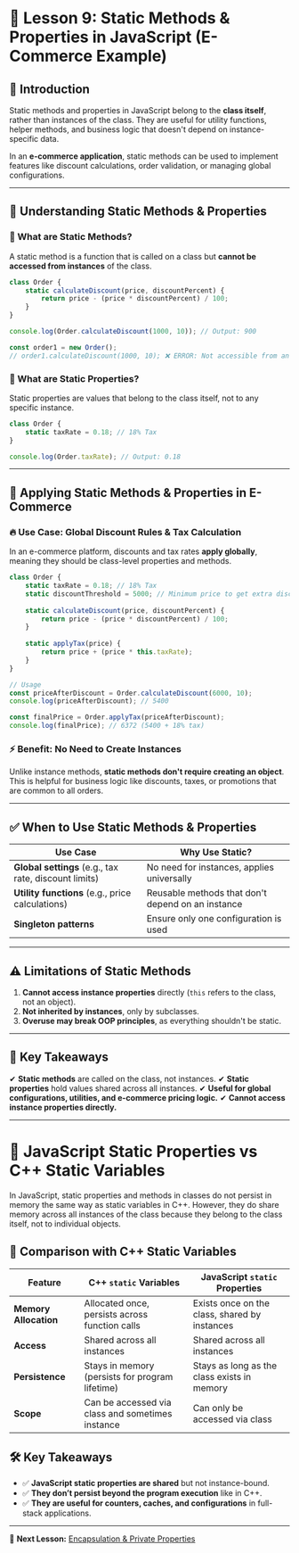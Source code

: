   # 📌 Lesson 9: Static Methods & Properties in JavaScript (E-Commerce Example)

## 🚀 Introduction
Static methods and properties in JavaScript belong to the **class itself**, rather than instances of the class. They are useful for utility functions, helper methods, and business logic that doesn't depend on instance-specific data.

In an **e-commerce application**, static methods can be used to implement features like discount calculations, order validation, or managing global configurations.

---

## 🎯 Understanding Static Methods & Properties

### 🔹 What are Static Methods?
A static method is a function that is called on a class but **cannot be accessed from instances** of the class.

```javascript
class Order {
    static calculateDiscount(price, discountPercent) {
        return price - (price * discountPercent) / 100;
    }
}

console.log(Order.calculateDiscount(1000, 10)); // Output: 900

const order1 = new Order();
// order1.calculateDiscount(1000, 10); ❌ ERROR: Not accessible from an instance
```

### 🔹 What are Static Properties?
Static properties are values that belong to the class itself, not to any specific instance.

```javascript
class Order {
    static taxRate = 0.18; // 18% Tax
}

console.log(Order.taxRate); // Output: 0.18
```

---

## 🛒 Applying Static Methods & Properties in E-Commerce
### 🔥 Use Case: Global Discount Rules & Tax Calculation
In an e-commerce platform, discounts and tax rates **apply globally**, meaning they should be class-level properties and methods.

```javascript
class Order {
    static taxRate = 0.18; // 18% Tax
    static discountThreshold = 5000; // Minimum price to get extra discount
    
    static calculateDiscount(price, discountPercent) {
        return price - (price * discountPercent) / 100;
    }
    
    static applyTax(price) {
        return price + (price * this.taxRate);
    }
}

// Usage
const priceAfterDiscount = Order.calculateDiscount(6000, 10);
console.log(priceAfterDiscount); // 5400

const finalPrice = Order.applyTax(priceAfterDiscount);
console.log(finalPrice); // 6372 (5400 + 18% tax)
```

### ⚡ Benefit: No Need to Create Instances
Unlike instance methods, **static methods don't require creating an object**. This is helpful for business logic like discounts, taxes, or promotions that are common to all orders.

---

## ✅ When to Use Static Methods & Properties
| Use Case | Why Use Static? |
|----------|----------------|
| **Global settings** (e.g., tax rate, discount limits) | No need for instances, applies universally |
| **Utility functions** (e.g., price calculations) | Reusable methods that don't depend on an instance |
| **Singleton patterns** | Ensure only one configuration is used |

---

## ⚠️ Limitations of Static Methods
1. **Cannot access instance properties** directly (`this` refers to the class, not an object).
2. **Not inherited by instances**, only by subclasses.
3. **Overuse may break OOP principles**, as everything shouldn't be static.

---

## 🎯 Key Takeaways
✔ **Static methods** are called on the class, not instances.
✔ **Static properties** hold values shared across all instances.
✔ **Useful for global configurations, utilities, and e-commerce pricing logic.**
✔ **Cannot access instance properties directly.**

---

# 📌 JavaScript Static Properties vs C++ Static Variables
In JavaScript, static properties and methods in classes do not persist in memory the same way as static variables in C++. However, they do share memory across all instances of the class because they belong to the class itself, not to individual objects.
## 🔹 Comparison with C++ Static Variables

| Feature           | C++ `static` Variables                          | JavaScript `static` Properties               |
|------------------|---------------------------------------------|----------------------------------|
| **Memory Allocation** | Allocated once, persists across function calls | Exists once on the class, shared by instances |
| **Access**       | Shared across all instances                 | Shared across all instances     |
| **Persistence**  | Stays in memory (persists for program lifetime) | Stays as long as the class exists in memory |
| **Scope**        | Can be accessed via class and sometimes instance | Can only be accessed via class |

## 🛠️ Key Takeaways

- ✅ **JavaScript static properties are shared** but not instance-bound.
- ✅ **They don’t persist beyond the program execution** like in C++.
- ✅ **They are useful for counters, caches, and configurations** in full-stack applications.

---

🚀 **Next Lesson:** [Encapsulation & Private Properties](./10_Encapsulation.md)

